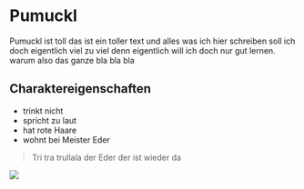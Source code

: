 # Pumuckl 

Pumuckl ist toll das ist ein toller text 
und alles was ich hier schreiben soll ich doch eigentlich viel zu viel
denn eigentlich will ich doch nur gut lernen.
warum also das ganze bla bla bla


## Charaktereigenschaften

* trinkt nicht
* spricht zu laut
* hat rote Haare
* wohnt bei Meister Eder

> Tri tra trullala der Eder der ist wieder da 

<img src="https://lirp-cdn.multiscreensite.com/08191d67/dms3rep/multi/opt/Pumuckl_Schwert-1200w.png"/> 